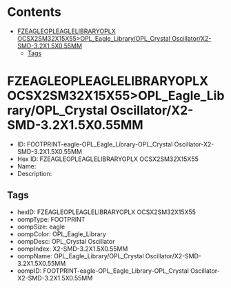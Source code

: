 



Contents
========

* [FZEAGLEOPLEAGLELIBRARYOPLX OCSX2SM32X15X55>OPL_Eagle_Library/OPL_Crystal Oscillator/X2-SMD-3.2X1.5X0.55MM](#fzeagleopleaglelibraryoplx-ocsx2sm32x15x55opl_eagle_libraryopl_crystal-oscillatorx2-smd-32x15x055mm)
	* [Tags](#tags)

# FZEAGLEOPLEAGLELIBRARYOPLX OCSX2SM32X15X55>OPL_Eagle_Library/OPL_Crystal Oscillator/X2-SMD-3.2X1.5X0.55MM

- ID: FOOTPRINT-eagle-OPL_Eagle_Library-OPL_Crystal Oscillator-X2-SMD-3.2X1.5X0.55MM
- Hex ID: FZEAGLEOPLEAGLELIBRARYOPLX OCSX2SM32X15X55
- Name: 
- Description: 

## Tags

- hexID: FZEAGLEOPLEAGLELIBRARYOPLX OCSX2SM32X15X55
- oompType: FOOTPRINT
- oompSize: eagle
- oompColor: OPL_Eagle_Library
- oompDesc: OPL_Crystal Oscillator
- oompIndex: X2-SMD-3.2X1.5X0.55MM
- oompName: OPL_Eagle_Library/OPL_Crystal Oscillator/X2-SMD-3.2X1.5X0.55MM
- oompID: FOOTPRINT-eagle-OPL_Eagle_Library-OPL_Crystal Oscillator-X2-SMD-3.2X1.5X0.55MM
